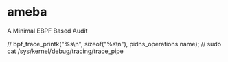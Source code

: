 # ameba
A Minimal EBPF Based Audit


// bpf_trace_printk("%s\\n", sizeof("%s\\n"), pidns_operations.name);
// sudo cat /sys/kernel/debug/tracing/trace_pipe
